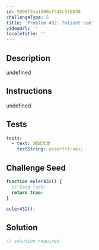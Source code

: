 ```yaml
---
id: 5900f51e1000cf542c510030
challengeType: 5
title: 'Problem 432: Totient sum'
videoUrl: ''
localeTitle: ''
---
```


## Description
undefined

## Instructions
undefined

## Tests
<section id='tests'>

```yml
tests:
  - text: 測試文本
    testString: assert(true);

```

</section>

## Challenge Seed
<section id='challengeSeed'>

<div id='js-seed'>

```js
function euler432() {
  // Good luck!
  return true;
}

euler432();

```

</div>



</section>

## Solution
<section id='solution'>

```js
// solution required
```
</section>

